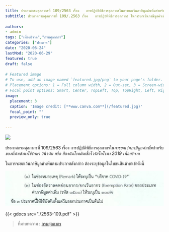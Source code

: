 ```yaml
---
title: ประกาศกรมศุลกากรที่ 109/2563 เรื่อง   การปฏิบัติพิธีการศุลกากรในการยกเว้นภาษีมูลค่าเพิ่มสำหรับของที่นำเข้ามาใช้รักษา วินิจฉัย หรือ ป้องกันโรคติดเชื้อไวรัสโคโรนา 2019 เพื่อบริจาค
subtitle: ประกาศกรมศุลกากรที่ 109/.2563 เรื่อง   การปฏิบัติพิธีการศุลกากร ในการยกเว้นภาษีมูลค่าเพิ่มสำหรับของที่นำเข้ามาใช้รักษา วินิจฉัย หรือ ป้องกันโรคติดเชื้อไวรัสโคโรนา 2019 เพื่อบริจาค

authors:
- admin
tags: ["เพื่อบริจาค","กรมศุลกากร"]
categories: ["ประกาศ"]
date: "2020-06-24"
lastMod: "2020-06-29"
featured: true
draft: false

# Featured image
# To use, add an image named `featured.jpg/png` to your page's folder.
# Placement options: 1 = Full column width, 2 = Out-set, 3 = Screen-width
# Focal point options: Smart, Center, TopLeft, Top, TopRight, Left, Right, BottomLeft, Bottom, BottomRight
image:
  placement: 3
  caption: 'Image credit: [**www.canva.com**](/featured.jpg)'
  focal_point: ""
  preview_only: true

---
```


![](featured.jpg)

ประกาศกรมศุลกากรที่ 109/2563 เรื่อง   การปฏิบัติพิธีการศุลกากรใน*การยกเว้นภาษีมูลค่าเพิ่ม*สำหรับ*ของที่นำเข้ามาใช้รักษา วินิจฉัย หรือ ป้องกันโรคติดเชื้อไวรัสโคโรนา 2019* *เพื่อบริจาค*

ในการจะยกเว้นภาษีมูลค่าเพิ่มตามประกาศดังกล่าว ต้องระบุข้อมูลในใบขนสินค้าขาเข้าดังนี้ 


![](img-03.jpg)


{{< gdocs src="./2563-109.pdf" >}}


> ที่มาบทความ : [กรมศุลกากร](http://th.customs.go.th/cont_strc_download_with_docno_date.php?lang=th&top_menu=menu_homepage&current_id=14232832414b505f46464b4d464b46)
